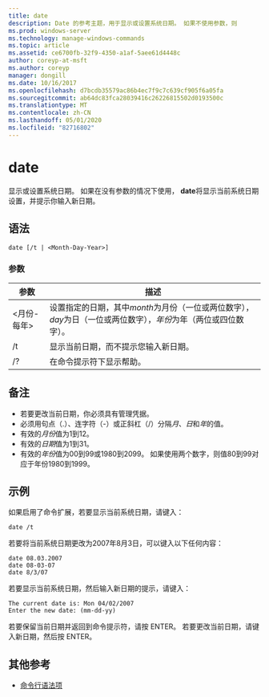 ```yaml
---
title: date
description: Date 的参考主题，用于显示或设置系统日期。 如果不使用参数，则
ms.prod: windows-server
ms.technology: manage-windows-commands
ms.topic: article
ms.assetid: ce6700fb-32f9-4350-a1af-5aee61d4448c
author: coreyp-at-msft
ms.author: coreyp
manager: dongill
ms.date: 10/16/2017
ms.openlocfilehash: d7bcdb35579ac86b4ec7f9c7c639cf905f6a05fa
ms.sourcegitcommit: ab64dc83fca28039416c26226815502d0193500c
ms.translationtype: MT
ms.contentlocale: zh-CN
ms.lasthandoff: 05/01/2020
ms.locfileid: "82716802"
---
```

# <a name="date"></a>date

显示或设置系统日期。 如果在没有参数的情况下使用， **date**将显示当前系统日期设置，并提示你输入新日期。



## <a name="syntax"></a>语法

```
date [/t | <Month-Day-Year>]
```

### <a name="parameters"></a>参数

|参数|描述|
|---------|-----------|
|\<月份-每年>|设置指定的日期，其中*month*为月份（一位或两位数字）， *day*为日（一位或两位数字），*年份*为年（两位或四位数字）。|
|/t |显示当前日期，而不提示您输入新日期。|
|/?|在命令提示符下显示帮助。|

## <a name="remarks"></a>备注

-   若要更改当前日期，你必须具有管理凭据。
-   必须用句点（.）、连字符（-）或正斜杠（/）分隔*月*、*日*和*年*的值。
-   有效的*月份*值为1到12。
-   有效的*日期*值为1到31。
-   有效的*年份*值为00到99或1980到2099。 如果使用两个数字，则值80到99对应于年份1980到1999。

## <a name="examples"></a>示例

如果启用了命令扩展，若要显示当前系统日期，请键入：
```
date /t
```
若要将当前系统日期更改为2007年8月3日，可以键入以下任何内容：
```
date 08.03.2007
date 08-03-07
date 8/3/07
```
若要显示当前系统日期，然后输入新日期的提示，请键入：
```
The current date is: Mon 04/02/2007
Enter the new date: (mm-dd-yy)
```
若要保留当前日期并返回到命令提示符，请按 ENTER。 若要更改当前日期，请键入新日期，然后按 ENTER。

## <a name="additional-references"></a>其他参考

- [命令行语法项](command-line-syntax-key.md)